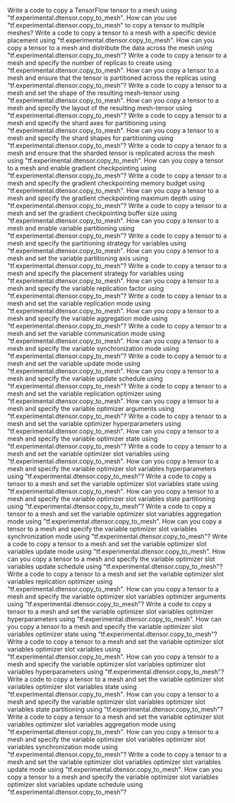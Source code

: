 Write a code to copy a TensorFlow tensor to a mesh using "tf.experimental.dtensor.copy_to_mesh".
How can you use "tf.experimental.dtensor.copy_to_mesh" to copy a tensor to multiple meshes?
Write a code to copy a tensor to a mesh with a specific device placement using "tf.experimental.dtensor.copy_to_mesh".
How can you copy a tensor to a mesh and distribute the data across the mesh using "tf.experimental.dtensor.copy_to_mesh"?
Write a code to copy a tensor to a mesh and specify the number of replicas to create using "tf.experimental.dtensor.copy_to_mesh".
How can you copy a tensor to a mesh and ensure that the tensor is partitioned across the replicas using "tf.experimental.dtensor.copy_to_mesh"?
Write a code to copy a tensor to a mesh and set the shape of the resulting mesh-tensor using "tf.experimental.dtensor.copy_to_mesh".
How can you copy a tensor to a mesh and specify the layout of the resulting mesh-tensor using "tf.experimental.dtensor.copy_to_mesh"?
Write a code to copy a tensor to a mesh and specify the shard axes for partitioning using "tf.experimental.dtensor.copy_to_mesh".
How can you copy a tensor to a mesh and specify the shard shapes for partitioning using "tf.experimental.dtensor.copy_to_mesh"?
Write a code to copy a tensor to a mesh and ensure that the sharded tensor is replicated across the mesh using "tf.experimental.dtensor.copy_to_mesh".
How can you copy a tensor to a mesh and enable gradient checkpointing using "tf.experimental.dtensor.copy_to_mesh"?
Write a code to copy a tensor to a mesh and specify the gradient checkpointing memory budget using "tf.experimental.dtensor.copy_to_mesh".
How can you copy a tensor to a mesh and specify the gradient checkpointing maximum depth using "tf.experimental.dtensor.copy_to_mesh"?
Write a code to copy a tensor to a mesh and set the gradient checkpointing buffer size using "tf.experimental.dtensor.copy_to_mesh".
How can you copy a tensor to a mesh and enable variable partitioning using "tf.experimental.dtensor.copy_to_mesh"?
Write a code to copy a tensor to a mesh and specify the partitioning strategy for variables using "tf.experimental.dtensor.copy_to_mesh".
How can you copy a tensor to a mesh and set the variable partitioning axis using "tf.experimental.dtensor.copy_to_mesh"?
Write a code to copy a tensor to a mesh and specify the placement strategy for variables using "tf.experimental.dtensor.copy_to_mesh".
How can you copy a tensor to a mesh and specify the variable replication factor using "tf.experimental.dtensor.copy_to_mesh"?
Write a code to copy a tensor to a mesh and set the variable replication mode using "tf.experimental.dtensor.copy_to_mesh".
How can you copy a tensor to a mesh and specify the variable aggregation mode using "tf.experimental.dtensor.copy_to_mesh"?
Write a code to copy a tensor to a mesh and set the variable communication mode using "tf.experimental.dtensor.copy_to_mesh".
How can you copy a tensor to a mesh and specify the variable synchronization mode using "tf.experimental.dtensor.copy_to_mesh"?
Write a code to copy a tensor to a mesh and set the variable update mode using "tf.experimental.dtensor.copy_to_mesh".
How can you copy a tensor to a mesh and specify the variable update schedule using "tf.experimental.dtensor.copy_to_mesh"?
Write a code to copy a tensor to a mesh and set the variable replication optimizer using "tf.experimental.dtensor.copy_to_mesh".
How can you copy a tensor to a mesh and specify the variable optimizer arguments using "tf.experimental.dtensor.copy_to_mesh"?
Write a code to copy a tensor to a mesh and set the variable optimizer hyperparameters using "tf.experimental.dtensor.copy_to_mesh".
How can you copy a tensor to a mesh and specify the variable optimizer state using "tf.experimental.dtensor.copy_to_mesh"?
Write a code to copy a tensor to a mesh and set the variable optimizer slot variables using "tf.experimental.dtensor.copy_to_mesh".
How can you copy a tensor to a mesh and specify the variable optimizer slot variables hyperparameters using "tf.experimental.dtensor.copy_to_mesh"?
Write a code to copy a tensor to a mesh and set the variable optimizer slot variables state using "tf.experimental.dtensor.copy_to_mesh".
How can you copy a tensor to a mesh and specify the variable optimizer slot variables state partitioning using "tf.experimental.dtensor.copy_to_mesh"?
Write a code to copy a tensor to a mesh and set the variable optimizer slot variables aggregation mode using "tf.experimental.dtensor.copy_to_mesh".
How can you copy a tensor to a mesh and specify the variable optimizer slot variables synchronization mode using "tf.experimental.dtensor.copy_to_mesh"?
Write a code to copy a tensor to a mesh and set the variable optimizer slot variables update mode using "tf.experimental.dtensor.copy_to_mesh".
How can you copy a tensor to a mesh and specify the variable optimizer slot variables update schedule using "tf.experimental.dtensor.copy_to_mesh"?
Write a code to copy a tensor to a mesh and set the variable optimizer slot variables replication optimizer using "tf.experimental.dtensor.copy_to_mesh".
How can you copy a tensor to a mesh and specify the variable optimizer slot variables optimizer arguments using "tf.experimental.dtensor.copy_to_mesh"?
Write a code to copy a tensor to a mesh and set the variable optimizer slot variables optimizer hyperparameters using "tf.experimental.dtensor.copy_to_mesh".
How can you copy a tensor to a mesh and specify the variable optimizer slot variables optimizer state using "tf.experimental.dtensor.copy_to_mesh"?
Write a code to copy a tensor to a mesh and set the variable optimizer slot variables optimizer slot variables using "tf.experimental.dtensor.copy_to_mesh".
How can you copy a tensor to a mesh and specify the variable optimizer slot variables optimizer slot variables hyperparameters using "tf.experimental.dtensor.copy_to_mesh"?
Write a code to copy a tensor to a mesh and set the variable optimizer slot variables optimizer slot variables state using "tf.experimental.dtensor.copy_to_mesh".
How can you copy a tensor to a mesh and specify the variable optimizer slot variables optimizer slot variables state partitioning using "tf.experimental.dtensor.copy_to_mesh"?
Write a code to copy a tensor to a mesh and set the variable optimizer slot variables optimizer slot variables aggregation mode using "tf.experimental.dtensor.copy_to_mesh".
How can you copy a tensor to a mesh and specify the variable optimizer slot variables optimizer slot variables synchronization mode using "tf.experimental.dtensor.copy_to_mesh"?
Write a code to copy a tensor to a mesh and set the variable optimizer slot variables optimizer slot variables update mode using "tf.experimental.dtensor.copy_to_mesh".
How can you copy a tensor to a mesh and specify the variable optimizer slot variables optimizer slot variables update schedule using "tf.experimental.dtensor.copy_to_mesh"?